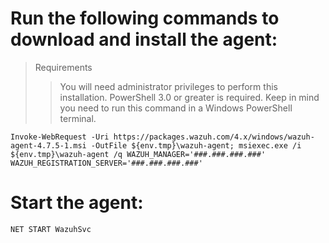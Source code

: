 # Run the following commands to download and install the agent:
> Requirements
>> You will need administrator privileges to perform this installation.
>> PowerShell 3.0 or greater is required.
>> Keep in mind you need to run this command in a Windows PowerShell terminal.
```powwrshell
Invoke-WebRequest -Uri https://packages.wazuh.com/4.x/windows/wazuh-agent-4.7.5-1.msi -OutFile ${env.tmp}\wazuh-agent; msiexec.exe /i ${env.tmp}\wazuh-agent /q WAZUH_MANAGER='###.###.###.###' WAZUH_REGISTRATION_SERVER='###.###.###.###' 
```
# Start the agent:
```powwrshell
NET START WazuhSvc
```
